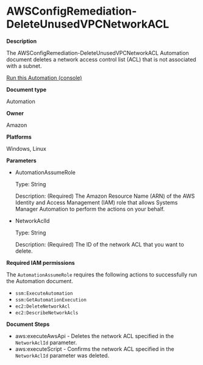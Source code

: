 # AWSConfigRemediation\-DeleteUnusedVPCNetworkACL<a name="automation-aws-delete-vpc-nacl"></a>

**Description**

The AWSConfigRemediation\-DeleteUnusedVPCNetworkACL Automation document deletes a network access control list \(ACL\) that is not associated with a subnet\.

[Run this Automation \(console\)](https://console.aws.amazon.com/systems-manager/automation/execute/AWSConfigRemediation-DeleteUnusedVPCNetworkACL)

**Document type**

Automation

**Owner**

Amazon

**Platforms**

Windows, Linux

**Parameters**
+ AutomationAssumeRole

  Type: String

  Description: \(Required\) The Amazon Resource Name \(ARN\) of the AWS Identity and Access Management \(IAM\) role that allows Systems Manager Automation to perform the actions on your behalf\.
+ NetworkAclId

  Type: String

  Description: \(Required\) The ID of the network ACL that you want to delete\.

**Required IAM permissions**

The `AutomationAssumeRole` requires the following actions to successfully run the Automation document\.
+ `ssm:ExecuteAutomation`
+ `ssm:GetAutomationExecution`
+ `ec2:DeleteNetworkAcl`
+ `ec2:DescribeNetworkAcls`

**Document Steps**
+ aws:executeAwsApi \- Deletes the network ACL specified in the `NetworkAclId` parameter\.
+ aws:executeScript \- Confirms the network ACL specified in the `NetworkAclId` parameter was deleted\.